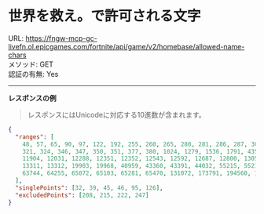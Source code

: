 # 世界を救え。で許可される文字

URL: https://fngw-mcp-gc-livefn.ol.epicgames.com/fortnite/api/game/v2/homebase/allowed-name-chars \
メソッド: GET \
認証の有無: Yes

---

__レスポンスの例__

>レスポンスにはUnicodeに対応する10進数が含まれます。

```json
{
  "ranges": [
    48, 57, 65, 90, 97, 122, 192, 255, 260, 265, 280, 281, 286, 287, 304, 305,
    321, 324, 346, 347, 350, 351, 377, 380, 1024, 1279, 1536, 1791, 4352, 4607,
    11904, 12031, 12288, 12351, 12352, 12543, 12592, 12687, 12800, 13055, 13056,
    13311, 13312, 19903, 19968, 40959, 43360, 43391, 44032, 55215, 55216, 55295,
    63744, 64255, 65072, 65103, 65281, 65470, 131072, 173791, 194560, 195103
  ],
  "singlePoints": [32, 39, 45, 46, 95, 126],
  "excludedPoints": [208, 215, 222, 247]
}
```
